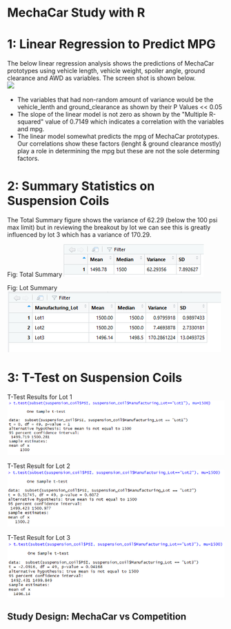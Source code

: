 # MechaCar Study with R

# 1: Linear Regression to Predict MPG

The below linear regression analysis shows the predictions of MechaCar prototypes using vehicle length, vehicle weight, spoiler angle, ground clearance and AWD as variables.  The screen shot is shown below.  
<img src="lin_regression"/>
 - The variables that had non-random amount of variance would be the vehicle_lenth and ground_clearance as shown by their P Values << 0.05 
 - The slope of the linear model is not zero as shown by the "Multiple R-squared" value of 0.7149 which indicates a correlation with the variables and mpg.  
 - The linear model somewhat predicts the mpg of MechaCar prototypes.  Our correlations show these factors (lenght & ground clearance mostly) play a role in determining the mpg but these are not the sole determing factors.  

# 2: Summary Statistics on Suspension Coils

The Total Summary figure shows the variance of 62.29 (below the 100 psi max limit) but in reviewing the breakout by lot we can see this is greatly influenced by lot 3 which has a variance of 170.29.   

Fig: Total Summary
<img src="total_summary.png"/>

Fig: Lot Summary
<img src="lot_summary.png"/>


# 3: T-Test on Suspension Coils
T-Test Results for Lot 1  
<img src="T-Test_Lot1.png"/>

T-Test Result for Lot 2 
<img src="T-Test_Lot2.png"/>


T-Test Result for Lot 3 
<img src="T-Test_Lot3.png"/>

## Study Design: MechaCar vs Competition





